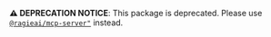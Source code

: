 **⚠️ DEPRECATION NOTICE**: This package is deprecated. Please use [`@ragieai/mcp-server"`](https://www.npmjs.com/package/@ragieai/mcp-server") instead.
